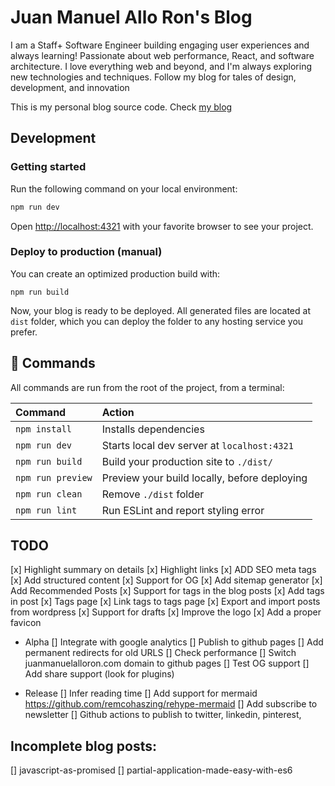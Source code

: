 # Juan Manuel Allo Ron's Blog

I am a Staff+ Software Engineer building engaging user experiences and always learning! Passionate about web performance, React, and software architecture. I love everything web and beyond, and I'm always exploring new technologies and techniques. Follow my blog for tales of design, development, and innovation

This is my personal blog source code. Check [my blog](https://juanmanuelalloron.com/)

## Development

### Getting started

Run the following command on your local environment:

``` bash
npm run dev
```

Open [http://localhost:4321](http://localhost:4321) with your favorite browser
to see your project.

### Deploy to production (manual)

You can create an optimized production build with:

```shell
npm run build
```

Now, your blog is ready to be deployed. All generated files are located at
`dist` folder, which you can deploy the folder to any hosting service you
prefer.

## 🧞 Commands

All commands are run from the root of the project, from a terminal:

| Command           | Action                                       |
|:----------------  |:-------------------------------------------- |
| `npm install`     | Installs dependencies                        |
| `npm run dev`     | Starts local dev server at `localhost:4321`  |
| `npm run build`   | Build your production site to `./dist/`      |
| `npm run preview` | Preview your build locally, before deploying |
| `npm run clean`   | Remove `./dist` folder                       |
| `npm run lint`    | Run ESLint and report styling error          |

## TODO

[x] Highlight summary on details 
[x] Highlight links
[x] ADD SEO meta tags
[x] Add structured content
[x] Support for OG
[x] Add sitemap generator
[x] Add Recommended Posts
[x] Support for tags in the blog posts
  [x] Add tags in post
  [x] Tags page
  [x] Link tags to tags page
[x] Export and import posts from wordpress
[x] Support for drafts
[x] Improve the logo 
[x] Add a proper favicon
- Alpha
[] Integrate with google analytics
[] Publish to github pages
[] Add permanent redirects for old URLS
[] Check performance
[] Switch juanmanuelalloron.com domain to github pages
[] Test OG support
[] Add share support (look for plugins)

- Release
[] Infer reading time
[] Add support for mermaid https://github.com/remcohaszing/rehype-mermaid
[] Add subscribe to newsletter
[] Github actions to publish to twitter, linkedin, pinterest, 

## Incomplete blog posts:

[] javascript-as-promised
[] partial-application-made-easy-with-es6